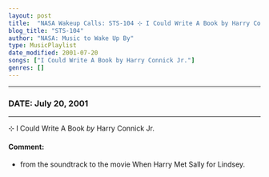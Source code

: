 ```yaml
---
layout: post
title:  "NASA Wakeup Calls: STS-104 ⊹ I Could Write A Book by Harry Connick Jr. ✫ July 20, 2001"
blog_title: "STS-104"
author: "NASA: Music to Wake Up By"
type: MusicPlaylist
date_modified: 2001-07-20
songs: ["I Could Write A Book by Harry Connick Jr."]
genres: []
---
```


----
### DATE: July 20, 2001
----
⊹ I Could Write A Book *by* Harry Connick Jr.  

#### Comment:
* from the soundtrack to the movie When Harry Met Sally for Lindsey.



<br/>
<center>
	<a target="_blank"
	   href="https://twitter.com/intent/tweet?hashtags=Space,NASA,Playlist,NASAWakeupCalls,SpaceProgram&text=🚀 {{ page.author}}, '{{ page.songs.first }}' {{ page.title }}, {{ site.url }}{{ page.url }}&via=nasawakeupcalls"><i class="fab fa-twitter" title="Tweet this page" alt="Tweet this page" style="font-size: 1.3em;"></i></a>
	&nbsp; 	<i class="fas fa-user-astronaut" style="font-size: 1.5em;"></i> &nbsp;
    <a id="custom_amazon_link"
       type="amzn" search="#"
       category="popular music">
    <i class="fab fa-amazon" style="font-size: 1.3em;"></i></a>
</center>

<!-- Randomly resolve an individual entry from a song array -->
<script src="/assets/javascript/seedrandom.min.js"></script>
<script>
  var wake_me_up = ["I Could Write A Book by Harry Connick Jr."];
  var prng = new Math.seedrandom();
  function randomSong() {
    song = wake_me_up[Math.floor(Math.random() * wake_me_up.length)];
    var amazon_link = document.getElementById("custom_amazon_link");
    amazon_link.setAttribute("search", song);
  }
  window.onload = randomSong();
</script>
